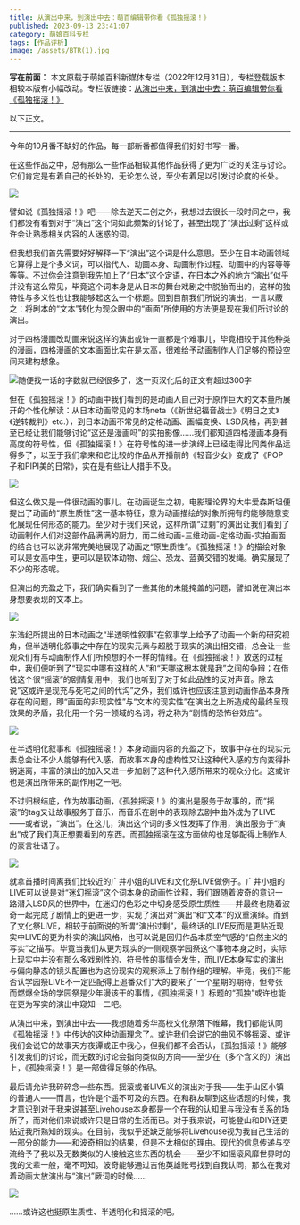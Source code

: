 ```yaml
---
title: 从演出中来，到演出中去：萌百编辑带你看《孤独摇滚！》
published: 2023-09-13 23:41:07
category: 萌娘百科专栏
tags: [作品评析]
image: /assets/BTR(1).jpg
---
```


**写在前面：**
本文原载于萌娘百科新媒体专栏（2022年12月31日），专栏登载版本相较本版有小幅改动。专栏版链接：[从演出中来，到演出中去：萌百编辑带你看《孤独摇滚！》](https://www.bilibili.com/read/cv20875805/)

以下正文。

---

今年的10月番不缺好的作品，每一部新番都值得我们好好书写一番。

在这些作品之中，总有那么一些作品相较其他作品获得了更为广泛的关注与讨论。它们肯定是有着自己的长处的，无论怎么说，至少有着足以引发讨论度的长处。

![](/assets/BTR(1).jpg)

譬如说《孤独摇滚！》吧——除去逆天二创之外，我想过去很长一段时间之中，我们都没有看到对于“演出”这个词如此频繁的讨论了，甚至出现了“演出过剩”这样或许会让熟悉相关内容的人迷惑的词。

但我想我们首先需要好好解释一下“演出”这个词是什么意思。至少在日本动画领域它算得上是个多义词，可以指代人、动画本身、动画制作过程、动画中的内容等等等等。不过你会注意到我先加上了“日本”这个定语，在日本之外的地方“演出”似乎并没有这么常见，毕竟这个词本身是从日本的舞台戏剧之中脱胎而出的，这样的独特性与多义性也让我能够起这么一个标题。回到目前我们所说的演出，一言以蔽之：将剧本的“文本”转化为观众眼中的“画面”所使用的方法便是现在我们所讨论的演出。

对于四格漫画改动画来说这样的演出或许一直都是个难事儿，毕竟相较于其他种类的漫画，四格漫画的文本画面比实在是太高，很难给予动画制作人们足够的预设空间来建构想象。

![随便找一话的字数就已经很多了，这一页汉化后的正文有超过300字](/assets/BTR(2).jpg)

但在《孤独摇滚！》的动画中我们看到的是动画人自己对于原作巨大的文本量所展开的个性化解读：从日本动画常见的本场neta（《新世纪福音战士》《明日之丈》《逆转裁判》etc.），到日本动画不常见的定格动画、画幅变换、LSD风格，再到甚至已经让我们能够讨论“这还是漫画吗”的实拍影像……我们都知道四格漫画本身有高度的符号性，但《孤独摇滚！》在符号性的进一步演绎上已经走得比同类作品远得多了，以至于我们拿来和它比较的作品从开播前的《轻音少女》变成了《POP子和PIPI美的日常》，实在是有些让人措手不及。

![](/assets/BTR(3).jpg)

但这么做又是一件很动画的事儿。在动画诞生之初，电影理论界的大牛爱森斯坦便提出了动画的“原生质性”这一基本特征，意为动画描绘的对象所拥有的能够随意变化展现任何形态的能力。至少对于我们来说，这样所谓“过剩”的演出让我们看到了动画制作人们对这部作品满满的厨力，而二维动画-三维动画-定格动画-实拍画面的结合也可以说非常完美地展现了动画之“原生质性”。《孤独摇滚！》的描绘对象可以是女高中生，更可以是软体动物、烟尘、恐龙、蓝黄交错的发绳。确实展现了不少的形态呢。

但演出的充盈之下，我们确实看到了一些其他的未能掩盖的问题，譬如说在演出本身想要表现的文本上。

![](/assets/BTR(1).png)

东浩纪所提出的日本动画之“半透明性叙事”在叙事学上给予了动画一个新的研究视角，但半透明化叙事之中存在的现实元素与超脱于现实的演出相交错，总会让一些观众们有与动画制作人们所预想的不一样的情绪。在《孤独摇滚！》放送的过程中，我们便听到了“现实中哪有这样的人”和“天哪这根本就是我”之间的争辩；在借钱这个很“摇滚”的剧情复用中，我们也听到了对于如此品性的反对声音。除去说“这或许是现充与死宅之间的代沟”之外，我们或许也应该注意到动画作品本身所存在的问题，即“画面的非现实性”与“文本的现实性”在演出之上所造成的最终呈现效果的矛盾，我化用一个另一领域的名词，将之称为“剧情的恐怖谷效应”。

![](/assets/BTR(4).jpg)

在半透明化叙事和《孤独摇滚！》本身动画内容的充盈之下，故事中存在的现实元素总会让不少人能够有代入感，而故事本身的虚构性又让这种代入感的方向变得扑朔迷离，丰富的演出的加入又进一步加剧了这种代入感所带来的观众分化。这或许也是演出所带来的副作用之一吧。

不过归根结底，作为故事动画，《孤独摇滚！》的演出是服务于故事的，而“摇滚”的tag又让故事服务于音乐，而音乐在剧中的表现除去剧中曲外成为了LIVE——或者说，“演出”。在这儿，演出这个词的多义性发挥了作用，演出服务于“演出”成了我们真正想要看到的东西。而孤独摇滚在这方面做的也足够配得上制作人的豪言壮语了。

![](/assets/BTR(2).png)

就拿首播时间离我们比较近的广井小姐的LIVE和文化祭LIVE做例子。广井小姐的LIVE可以说是对“迷幻摇滚”这个词本身的动画性诠释，我们跟随着波奇的意识一路潜入LSD风的世界中，在迷幻的色彩之中切身感受原生质性——并最终也随着波奇一起完成了剧情上的更进一步，实现了演出对“演出”和“文本”的双重演绎。而到了文化祭LIVE，相较于前面说的所谓“演出过剩”，最终话的LIVE反而是更贴近现实中LIVE的更为朴实的演出风格，也可以说是回归作品本质空气感的“自然主义的写实”之描写。毕竟当我们从更为现实的一侧观察学园祭这个事物本身之时，实际上现实中并没有那么多戏剧性的、符号性的事情会发生，而LIVE本身写实的演出与偏向静态的镜头配置也为这份现实的观察添上了制作组的理解。毕竟，我们不能否认学园祭LIVE不一定匹配得上追番众们“大的要来了”一个星期的期待，但夸张而燃爆全场的学园祭是少年漫该干的事情，《孤独摇滚！》标题的“孤独”或许也能在更为写实的演出中窥知一二吧。

从演出中来，到演出中去——我想随着秀华高校文化祭落下帷幕，我们都能认同《孤独摇滚！》中传达的这种动画理念了。或许我们会说它的曲风不够摇滚、或许我们会说它的故事天方夜谭或正中我心，但我们都不会否认，《孤独摇滚！》能够引发我们的讨论，而无数的讨论会指向类似的方向——至少在（多个含义的）演出上，《孤独摇滚！》是一部做得足够的作品。

最后请允许我碎碎念一些东西。摇滚或者LIVE义的演出对于我——生于山区小镇的普通人——而言，也许是个遥不可及的东西。在和群友聊到这些话题的时候，我才意识到对于我来说甚至Livehouse本身都是一个在我的认知里与我没有关系的场所了，而对他们来说或许只是日常的生活而已。对于我来说，可能登山和DIY还更贴近我所熟知的现实。在目前，我似乎还缺乏能够将Livehouse视为我自己生活的一部分的能力——和波奇相似的结果，但是不太相似的理由。现代的信息传递与交流给予了我以及无数类似的人接触这些东西的机会——至少不如摇滚风靡世界时的我的父辈一般，毫不可知。波奇能够通过吉他英雄账号找到自我认同，那么在我对着动画大放演出与“演出”厥词的时候……

![](/assets/BTR(3).png)

……或许这也挺原生质性、半透明化和摇滚的吧。
